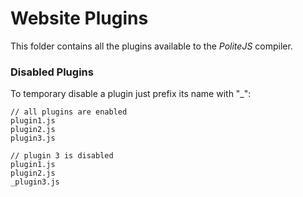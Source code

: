 Website Plugins
===============

This folder contains all the plugins available to the _PoliteJS_ compiler.

### Disabled Plugins

To temporary disable a plugin just prefix its name with "_":

```
// all plugins are enabled
plugin1.js
plugin2.js
plugin3.js

// plugin 3 is disabled
plugin1.js
plugin2.js
_plugin3.js
```
